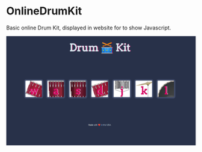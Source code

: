 # OnlineDrumKit

Basic online Drum Kit, displayed in website for to show Javascript.

![ConstructionWebsite](https://github.com/whitehatws/OnlineDrumKit/blob/main/drumKitScreenshot.png)
